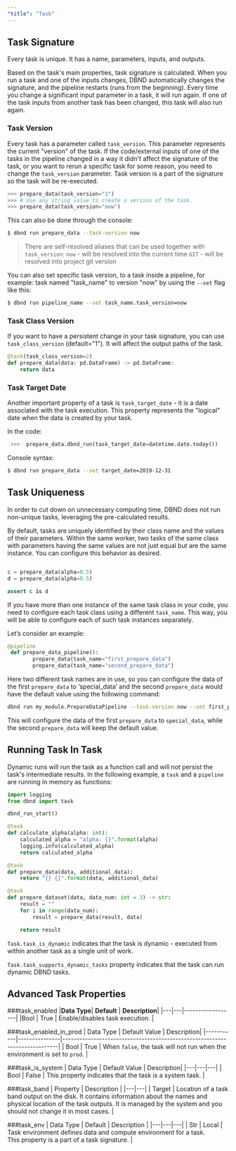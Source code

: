 ```yaml
---
"title": "Task"
---
```

## Task Signature
Every task is unique. It has a name, parameters, inputs, and outputs. 

Based on the task's main properties, task signature is calculated. When you run a task and one of the inputs changes, DBND automatically changes the signature, and the pipeline restarts (runs from the beginning). Every time you change a significant input parameter in a task, it will run again. If one of the task inputs from another task has been changed, this task will also run again.

### Task Version
Every task has a parameter called `task_version`. This parameter represents the current "version" of the task. If the code/external inputs of one of the tasks in the pipeline changed in a way it didn't affect the signature of the task, or you want to rerun a specific task for some reason, you need to change the `task_version` parameter. Task version is a part of the signature so the task will be re-executed.
 
```python
>>> prepare_data(task_version="1")
>>> # Use any string value to create a version of the task.
>>> prepare_data(task_version="now")   
```
This can also be done through the console:
```bash
$ dbnd run prepare_data --task-version now 
```

> There are self-resolved aliases that can be used together with `task_version`:
>   `now` - will be resolved into the current time
>  `GIT`   - will be resolved into project git version
   
You can also set specific task version, to a task inside a pipeline, for example:
task named "task_name" to version "now" by using the `--set` flag like this:
```bash
$ dbnd run pipeline_name --set task_name.task_version=now
```

### Task Class Version
If you want to have a persistent change in your task signature, you can use `task_class_version` (default="1"). It will affect the output paths of the task. 
```python
@task(task_class_version=2)
def prepare_data(data: pd.DataFrame) -> pd.DataFrame:
    return data
```

### Task Target Date
Another important property of a  task is `task_target_date` - it is a date associated with the task execution. This property represents the "logical" date when the data is created by your task.

In the code: 
```python
 >>>  prepare_data.dbnd_run(task_target_date=datetime.date.today())
```

Console syntax:
```bash
$ dbnd run prepare_data --set target_date=2019-12-31
```

## Task Uniqueness 

In order to cut down on unnecessary computing time, DBND does not run non-unique tasks, leveraging the pre-calculated results. 

By default, tasks are uniquely identified by their class name and the values of their parameters. Within the same worker, two tasks of the same class with parameters having the same values are not just equal but are the same instance. You can configure this behavior as desired.

```python

c = prepare_data(alpha=0.5)
d = prepare_data(alpha=0.5)

assert c is d
```

If you have more than one instance of the same task class in your code, you need to configure each task class using a different `task_name`. This way, you will be able to configure each of such task instances separately.

Let’s consider an example:
```python
@pipeline
 def prepare_data_pipeline(): 
        prepare_data(task_name="first_prepare_data")
        prepare_data(task_name="second_prepare_data")
```

Here two different task names are in use, so you can configure the data of the first `prepare_data` to ‘special_data’ and the second  `prepare_data` would have the default value using the following command:
```bash
dbnd run my_module.PrepareDataPipeline --task-version now --set first_prepare_data.data=special_data
```

This will configure the data of the first  `prepare_data` to `special_data`, while the second  `prepare_data` will keep the default value.

## Running Task In Task

Dynamic runs will run the task as a function call and will not persist the task's intermediate results. In the following example, a `task` and a `pipeline` are running in memory as functions:

```python
import logging
from dbnd import task

dbnd_run_start()

@task
def calculate_alpha(alpha: int):
    calculated_alpha = "alpha: {}".format(alpha)
    logging.info(calculated_alpha)
    return calculated_alpha

@task
def prepare_data(data, additional_data):
    return "{} {}".format(data, additional_data)

@task
def prepare_dataset(data, data_num: int = 3) -> str:
    result = ""
    for i in range(data_num):
        result = prepare_data(result, data)

    return result
```
 
`Task.task_is_dynamic` indicates that the task is dynamic - executed from within another task as a single unit of work.
 
`Task.task_supports_dynamic_tasks` property indicates that the task can run dynamic DBND tasks.

## Advanced Task Properties

###task_enabled
|**Data Type**| **Default** | **Description**|
|---|---|------------------|
|Bool | True | Enable/disables task execution. |


###task_enabled_in_prod
| Data Type | Default Value | Description|
|-----------|---------------|----------------------------------------------------------------------------|
| Bool      | True          | When `false`, the task will not run when the environment is set to `prod`. |


###task_is_system
| Data Type | Default Value | Description|
|---|---|---|
| Bool | False | This property indicates that the task is a system task. |

###task_band
| Property | Description |
|---|---|
| Target | Location of a task band output on the disk. It contains information about the names and physical location of the task outputs. It is managed by the system and you should not change it in most cases. |

###task_env
| Data Type | Default | Description |
|---|---|---|
| Str | Local | Task environment defines data and compute environment for a task. <br> This property is a part of a task signature. |